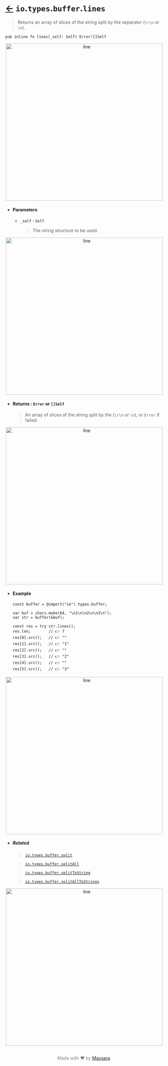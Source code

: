 # [←](../readme.md) `io`.`types`.`buffer`.`lines`

> Returns an array of slices of the string split by the separator (`\r\n` or `\n`).

```zig
pub inline fn lines(_self: Self) Error![]Self
```

<div align="center">
<img src="https://raw.githubusercontent.com/Super-ZIG/io/refs/heads/main/docs/dist/img/md/line.png" alt="line" style="width:500px;"/>
</div>

- #### Parameters

    - `_self` : `Self`

        > The string structure to be used.

<div align="center">
<img src="https://raw.githubusercontent.com/Super-ZIG/io/refs/heads/main/docs/dist/img/md/line.png" alt="line" style="width:500px;"/>
</div>

- #### Returns : `Error` or `[]Self`

    > An array of slices of the string split by the (`\r\n` or `\n`), or `Error` if failed.

<div align="center">
<img src="https://raw.githubusercontent.com/Super-ZIG/io/refs/heads/main/docs/dist/img/md/line.png" alt="line" style="width:500px;"/>
</div>

- #### Example


    ```zig
    const buffer = @import("io").types.buffer;
    ```

    ```zig
    var buf = chars.make(64, "\n1\n\n2\n\n3\n");
    var str = buffer(&buf);

    const res = try str.lines();
    res.len;        // 👉 7
    res[0].src();   // 👉 ""
    res[1].src();   // 👉 "1"
    res[2].src();   // 👉 ""
    res[3].src();   // 👉 "2"
    res[4].src();   // 👉 ""
    res[5].src();   // 👉 "3"
    ```

<div align="center">
<img src="https://raw.githubusercontent.com/Super-ZIG/io/refs/heads/main/docs/dist/img/md/line.png" alt="line" style="width:500px;"/>
</div>

- ##### Related

  > [`io.types.buffer.split`](./split.md)

  > [`io.types.buffer.splitAll`](./splitAll.md)

  > [`io.types.buffer.splitToString`](./splitToString.md)

  > [`io.types.buffer.splitAllToStrings`](./splitAllToStrings.md)

<div align="center">
<img src="https://raw.githubusercontent.com/Super-ZIG/io/refs/heads/main/docs/dist/img/md/line.png" alt="line" style="width:500px;"/>
</div>

<p align="center" style="color:grey;"><br />Made with ❤️ by <a href="http://github.com/maysara-elshewehy" target="blank">Maysara</a>.</p>